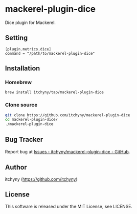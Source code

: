 # mackerel-plugin-dice
Dice plugin for Mackerel.

## Setting
```
[plugin.metrics.dice]
command = "/path/to/mackerel-plugin-dice"
```

## Installation
### Homebrew
```sh
brew install itchyny/tap/mackerel-plugin-dice
```

### Clone source
```bash
git clone https://github.com/itchyny/mackerel-plugin-dice
cd mackerel-plugin-dice/
./mackerel-plugin-dice
```

## Bug Tracker
Report bug at [Issues・itchyny/mackerel-plugin-dice - GitHub](https://github.com/itchyny/mackerel-plugin-dice/issues).

## Author
itchyny (https://github.com/itchyny)

## License
This software is released under the MIT License, see LICENSE.
